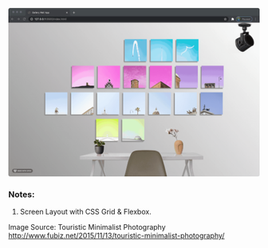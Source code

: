 ![ScreenShot](./screenshots/screenshot-01.gif)

### Notes:

1. Screen Layout with CSS Grid & Flexbox.

Image Source:
Touristic Minimalist Photography
http://www.fubiz.net/2015/11/13/touristic-minimalist-photography/

